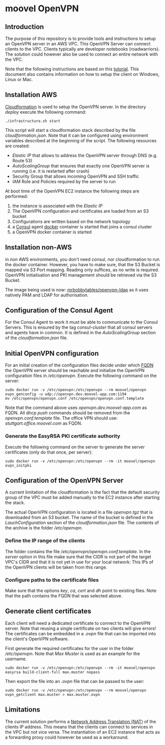 # moovel OpenVPN
## Introduction
The purpose of this repository is to provide tools and instructions to setup an OpenVPN server in an AWS VPC. This OpenVPN Server can connect clients to the VPC. Clients typically are developer notebooks (roadwarriors). The solution could however also be used to connect an entire network with the VPC.

Note that the following instructions are based on this [tutorial](https://www.digitalocean.com/community/tutorials/how-to-run-openvpn-in-a-docker-container-on-ubuntu-14-04). This document also contains information on how to setup the client on Windows, Linux or Mac.

## Installation AWS
[Cloudformation](https://aws.amazon.com/de/cloudformation) is used to setup the OpenVPN server. In the directory _deploy_ execute the following command:

```
./infrastructure.sh start
```

This script will start a cloudformation stack described by the file _cloudformation.json_. Note that it can be configured using environment variables described at the beginning of the script. The following resources are created:
- _Elastic IP_ that allows to address the OpenVPN server through DNS (e.g. Route 53)
- _AutoScalingGroup_ that ensures that exactly one OpenVPN server is running (i.e. it is restarted after crash)
- Security Group that allows incoming OpenVPN and SSH traffic
- IAM Role and Policies required by the server to run

At boot time of the OpenVPN EC2 instance the following steps are performed:
1. the instance is associated with the _Elastic IP_
2. The OpenVPN configuration and certificates are loaded from an S3 bucket
3. Configurations are written based on the network topology
4. a [Consul](https://www.consul.io/) agent [docker](https://www.docker.com/) container is started that joins a consul cluster
5. a OpenVPN docker container is started

## Installation non-AWS
in non AWS environments, you don't need consul, nor cloudformation to run the docker container.
However, you have to make sure, that the S3 Bucket is mapped via S3 Port mapping. Reading only suffices, as no write is required.
OpenVPN initialisation and PKI management should be retrieved via the S3 Bucket.

The image being used is now: [mrbobbytables/openvpn-ldap](https://hub.docker.com/r/mrbobbytables/openvpn-ldap/) as it uses natively PAM and LDAP for authorisation.

## Configuration of the Consul Agent
For the Consul Agent to work it must be able to communicate to the Consul Servers. This is ensured by the tag _consul-cluster_ that all consul servers and agents have in common. It is defined in the _AutoScalingGroup_ section of the _cloudformation.json_ file.

## Initial OpenVPN configuration
For an initial creation of the configuration files decide under which [FQDN](https://en.wikipedia.org/wiki/Fully_qualified_domain_name) the OpenVPN server should be reachable and initialize the OpenVPN configuration files in _/etc/openvpn_. Execute the following command on the server:

```
sudo docker run -v /etc/openvpn:/etc/openvpn --rm moovel/openvpn ovpn_genconfig -u udp://openvpn.dev.moovel-app.com:1194
mv /etc/openvpn/openvpn.conf /etc/openvpn/openvpn.conf.template
```

Note that the command above uses _openvpn.dev.moovel-app.com_ as FQDN. All dhcp _push_ commands should be removed from the _openvpn.conf.template_ file.
The office VPN should use: _stuttgart.office.moovel.com_ as FQDN.

### Generate the EasyRSA PKI certificate authority
Execute the following command on the server to generate the server certificates (only do that once, per server):

```
sudo docker run -v /etc/openvpn:/etc/openvpn --rm -it moovel/openvpn ovpn_initpki
```

## Configuration of the OpenVPN Server
A current limitation of the cloudformation is the fact that the default security group of the VPC must be added manually to the EC2 instance after starting the stack.

The actual OpenVPN configuration is located in a file _openvpn.tgz_ that is downloaded from an S3 bucket. The name of the bucket is defined in the _LauchConfiguration_ section of the _cloudformation.json_ file. The contents of the archive is the folder _/etc/openvpn_.

### Define the IP range of the clients
The folder contains the file _/etc/openvpn/openvpn.conf.template_. In the _server_ option in this file make sure that the CIDR is not part of the target VPC's CIDR and that it is not yet in use for your local network: This IPs of the OpenVPN clients will be taken from this range.

### Configure paths to the certificate files
Make sure that the options _key_, _ca_, _cert_ and _dh_ point to existing files. Note that the path contains the FQDN that was selected above.

## Generate client certificates
Each client will need a dedicated certificate to connect to the OpenVPN server. Note that reusing a single certificate on two clients will give errors! The certificates can be embedded in a _.ovpn_ file that can be imported into the client's OpenVPN software.

First generate the required certificates for the user in the folder _/etc/openvpn_. Note that _Max Muster_ is used as an example for the username.

```
sudo docker run -v /etc/openvpn:/etc/openvpn --rm -it moovel/openvpn easyrsa build-client-full max.muster nopass
```

Then export the file into an _.ovpn_ file that can be passed to the user:

```
sudo docker run -v /etc/openvpn:/etc/openvpn --rm moovel/openvpn ovpn_getclient max.muster > max.muster.ovpn
```

## Limitations
The current solution performs a [Network Address Translation (NAT)](https://de.wikipedia.org/wiki/Network_Address_Translation) of the clients IP address. This means that the clients can connect to services in the VPC but not vice versa. The instantiation of an EC2 instance that acts as a forwarding proxy could however be used as a workaround.
